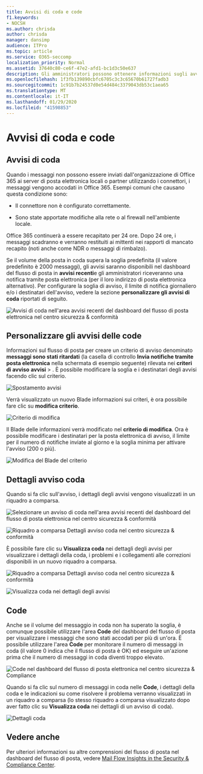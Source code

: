 ```yaml
---
title: Avvisi di coda e code
f1.keywords:
- NOCSH
ms.author: chrisda
author: chrisda
manager: dansimp
audience: ITPro
ms.topic: article
ms.service: O365-seccomp
localization_priority: Normal
ms.assetid: 37640c80-ce6f-47e2-afd1-bc1d3c50e637
description: Gli amministratori possono ottenere informazioni sugli avvisi e le code in coda nel dashboard del flusso di posta elettronica nel centro sicurezza & Compliance.
ms.openlocfilehash: 1f3fb139890cbfc6705c3c3c65670b61727fadb3
ms.sourcegitcommit: 1c91b7b24537d0e54d484c3379043db53c1aea65
ms.translationtype: MT
ms.contentlocale: it-IT
ms.lasthandoff: 01/29/2020
ms.locfileid: "41598853"
---
```

# <a name="queue-alerts-and-queues"></a>Avvisi di coda e code

## <a name="queue-alerts"></a>Avvisi di coda

Quando i messaggi non possono essere inviati dall'organizzazione di Office 365 ai server di posta elettronica locali o partner utilizzando i connettori, i messaggi vengono accodati in Office 365. Esempi comuni che causano questa condizione sono:

- Il connettore non è configurato correttamente.

- Sono state apportate modifiche alla rete o al firewall nell'ambiente locale.

Office 365 continuerà a essere recapitato per 24 ore. Dopo 24 ore, i messaggi scadranno e verranno restituiti ai mittenti nei rapporti di mancato recapito (noti anche come NDR o messaggi di rimbalzo).

Se il volume della posta in coda supera la soglia predefinita (il valore predefinito è 2000 messaggi), gli avvisi saranno disponibili nel dashboard del flusso di posta in **avvisi recenti**e gli amministratori riceveranno una notifica tramite posta elettronica (per il loro indirizzo di posta elettronica alternativo). Per configurare la soglia di avviso, il limite di notifica giornaliero e/o i destinatari dell'avviso, vedere la sezione **personalizzare gli avvisi di coda** riportati di seguito.

![Avvisi di coda nell'area avvisi recenti del dashboard del flusso di posta elettronica nel centro sicurezza & conformità](../media/5fc4a51c-6118-4270-960b-c6b176ef94ae.png)

## <a name="customize-queue-alerts"></a>Personalizzare gli avvisi delle code

Informazioni sul flusso di posta per creare un criterio di avviso denominato **messaggi sono stati ritardati** (la casella di controllo **Invia notifiche tramite posta elettronica** nella schermata di esempio seguente) rilevata nei **criteri di avviso** **avvisi** \> . È possibile modificare la soglia e i destinatari degli avvisi facendo clic sul criterio.

![Spostamento avvisi](../media/efb95976-9e0b-484e-a2fd-093c5bc7a40f.png)

Verrà visualizzato un nuovo Blade informazioni sui criteri, è ora possibile fare clic su **modifica criterio**.

![Criterio di modifica ](../media/ed2aceae-3ee2-4849-a17e-87915987a7dd.png)

Il Blade delle informazioni verrà modificato nel **criterio di modifica**. Ora è possibile modificare i destinatari per la posta elettronica di avviso, il limite per il numero di notifiche inviate al giorno e la soglia minima per attivare l'avviso (200 o più).

![Modifica del Blade del criterio](../media/c657cc74-7867-474c-b2c9-dc478449f990.png)

## <a name="queue-alert-details"></a>Dettagli avviso coda

Quando si fa clic sull'avviso, i dettagli degli avvisi vengono visualizzati in un riquadro a comparsa.

![Selezionare un avviso di coda nell'area avvisi recenti del dashboard del flusso di posta elettronica nel centro sicurezza & conformità](../media/1f6b0e96-5b2c-41ef-9684-9d813b3fabe6.png)

![Riquadro a comparsa Dettagli avviso coda nel centro sicurezza & conformità](../media/105c8fff-912f-4763-8806-2740ebdecd4b.png)

È possibile fare clic su **Visualizza coda** nei dettagli degli avvisi per visualizzare i dettagli della coda, i problemi e i collegamenti alle correzioni disponibili in un nuovo riquadro a comparsa.

![Riquadro a comparsa Dettagli avviso coda nel centro sicurezza & conformità](../media/8ff60955-55ef-4f32-a966-85e02cb608d1.png)

![Visualizza coda nei dettagli degli avvisi](../media/4eb088fe-5dd9-4bf4-b959-c1bb2545c515.png)

## <a name="queues"></a>Code

Anche se il volume del messaggio in coda non ha superato la soglia, è comunque possibile utilizzare l'area **Code** del dashboard del flusso di posta per visualizzare i messaggi che sono stati accodati per più di un'ora. È possibile utilizzare l'area **Code** per monitorare il numero di messaggi in coda (il valore 0 indica che il flusso di posta è OK) ed eseguire un'azione prima che il numero di messaggi in coda diventi troppo elevato.

![Code nel dashboard del flusso di posta elettronica nel centro sicurezza & Compliance](../media/0ef6e2ef-dd22-4363-9d4a-b20a00babc9f.png)

Quando si fa clic sul numero di messaggi in coda nelle **Code**, i dettagli della coda e le indicazioni su come risolvere il problema verranno visualizzati in un riquadro a comparsa (lo stesso riquadro a comparsa visualizzato dopo aver fatto clic su **Visualizza coda** nei dettagli di un avviso di coda).

![Dettagli coda](../media/4eb088fe-5dd9-4bf4-b959-c1bb2545c515.png)

## <a name="see-also"></a>Vedere anche

Per ulteriori informazioni su altre comprensioni del flusso di posta nel dashboard del flusso di posta, vedere [Mail Flow Insights in the Security & Compliance Center](mail-flow-insights-v2.md).
